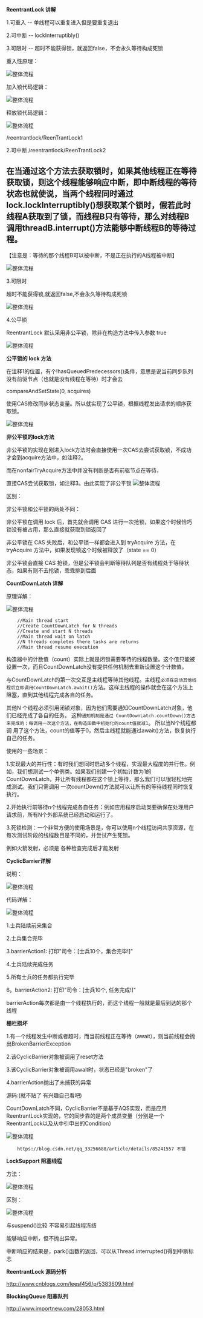 
**ReentrantLock 讲解**

1.可重入 -- 单线程可以重复进入但是要重复退出

2.可中断 -- lockInterruptibly()
 
3.可限时 -- 超时不能获得锁，就返回false，不会永久等待构成死锁

重入性原理：

![整体流程](https://raw.githubusercontent.com/qiurunze123/imageall/master/threadnew24.png)

加入锁代码逻辑：

![整体流程](https://raw.githubusercontent.com/qiurunze123/imageall/master/threadnew22.png)

释放锁代码逻辑：

![整体流程](https://raw.githubusercontent.com/qiurunze123/imageall/master/threadnew23.png)

/reentrantlock/ReenTrantLock1

2.可中断 /reentrantlock/ReenTrantLock2

在当通过这个方法去获取锁时，如果其他线程正在等待获取锁，则这个线程能够响应中断，即中断线程的等待状态也就使说，当两个线程同时通过lock.lockInterruptibly()想获取某个锁时，假若此时线程A获取到了锁，而线程B只有等待，那么对线程B调用threadB.interrupt()方法能够中断线程B的等待过程。
  --------------------- 
  
【注意是：等待的那个线程B可以被中断，不是正在执行的A线程被中断】

![整体流程](https://raw.githubusercontent.com/qiurunze123/imageall/master/threadnew25.png)

3.可限时

超时不能获得锁,就返回false,不会永久等待构成死锁

![整体流程](https://raw.githubusercontent.com/qiurunze123/imageall/master/threadnew26.png)

4.公平锁

ReentrantLock 默认采用非公平锁，除非在构造方法中传入参数 true 

![整体流程](https://raw.githubusercontent.com/qiurunze123/imageall/master/threadnew27.png)

**公平锁的 lock 方法**

在注释1的位置，有个!hasQueuedPredecessors()条件，意思是说当前同步队列没有前驱节点（也就是没有线程在等待）时才会去

compareAndSetState(0, acquires)

使用CAS修改同步状态变量。所以就实现了公平锁，根据线程发出请求的顺序获取锁。

![整体流程](https://raw.githubusercontent.com/qiurunze123/imageall/master/threadnew28.png)

**非公平锁的lock方法**

非公平锁的实现在刚进入lock方法时会直接使用一次CAS去尝试获取锁，不成功才会到acquire方法中，如注释2。

而在nonfairTryAcquire方法中并没有判断是否有前驱节点在等待，

直接CAS尝试获取锁，如注释3。由此实现了非公平锁
![整体流程](https://raw.githubusercontent.com/qiurunze123/imageall/master/threadnew29.png)

区别：

非公平锁和公平锁的两处不同：

非公平锁在调用 lock 后，首先就会调用 CAS 进行一次抢锁，如果这个时候恰巧锁没有被占用，那么直接就获取到锁返回了

非公平锁在 CAS 失败后，和公平锁一样都会进入到 tryAcquire 方法，在 tryAcquire 方法中，如果发现锁这个时候被释放了（state == 0）

非公平锁会直接 CAS 抢锁，但是公平锁会判断等待队列是否有线程处于等待状态，如果有则不去抢锁，乖乖排到后面

**CountDownLatch 详解**

原理详解：

![整体流程](https://raw.githubusercontent.com/qiurunze123/imageall/master/threadnew40.png)

        //Main thread start
        //Create CountDownLatch for N threads
        //Create and start N threads
        //Main thread wait on latch
        //N threads completes there tasks are returns
        //Main thread resume execution
        
构造器中的计数值（count）实际上就是闭锁需要等待的线程数量。这个值只能被设置一次，而且CountDownLatch没有提供任何机制去重新设置这个计数值。

与CountDownLatch的第一次交互是主线程等待其他线程。主线程`必须在启动其他线程后立即调用CountDownLatch.await()`方法。这样主线程的操作就会在这个方法上阻塞，直到其他线程完成各自的任务。

其他N 个线程必须引用闭锁对象，因为他们需要通知CountDownLatch对象，他们已经完成了各自的任务。
这种`通知机制是通过 CountDownLatch.countDown()方法来完成的；每调用一次这个方法，在构造函数中初始化的count值就减1`。
所以当N个线程都调 用了这个方法，count的值等于0，然后主线程就能通过await()方法，恢复执行自己的任务。

使用的一些场景：

1.实现最大的并行性：有时我们想同时启动多个线程，实现最大程度的并行性。例如，我们想测试一个单例类。如果我们创建一个初始计数为1的CountDownLatch，并让所有线程都在这个锁上等待，那么我们可以很轻松地完成测试。我们只需调用 一次countDown()方法就可以让所有的等待线程同时恢复执行。

2.开始执行前等待n个线程完成各自任务：例如应用程序启动类要确保在处理用户请求前，所有N个外部系统已经启动和运行了。

3.死锁检测：一个非常方便的使用场景是，你可以使用n个线程访问共享资源，在每次测试阶段的线程数目是不同的，并尝试产生死锁。

例如火箭发射，必须是 各种检查完成后才能发射


**CyclicBarrier详解**

说明：

![整体流程](https://raw.githubusercontent.com/qiurunze123/imageall/master/threadnew42.png)


代码详解：

![整体流程](https://raw.githubusercontent.com/qiurunze123/imageall/master/threadnew41.png)

1.士兵陆续前来集合

2.士兵集合完毕

3.barrierAction1: 打印"司令：[士兵10个，集合完毕!]"

4.士兵陆续完成任务

5.所有士兵的任务都执行完毕

6。barrierAction2: 打印"司令：[士兵10个, 任务完成!]"

barrierAction每次都是由一个线程执行的，而这个线程一般就是最后到达的那个线程

**栅栏损坏**

1.有一个线程发生中断或者超时，而当前线程正在等待（await），则当前线程会抛出BrokenBarrierException

2.该CyclicBarrier对象被调用了reset方法

3.该CyclicBarrier对象被调用await时，状态已经是"broken"了

4.barrierAction抛出了未捕获的异常

源码:(就不贴了 有兴趣自己看吧)

CountDownLatch不同，CyclicBarrier不是基于AQS实现，而是应用ReentrantLock实现的，它的同步靠的是两个成员变量（分别是一个ReentrantLock以及从中引申出的Condition）

![整体流程](https://raw.githubusercontent.com/qiurunze123/imageall/master/threadnew43.png)

        https://blog.csdn.net/qq_33256688/article/details/85241557 不错
        
**LockSupport 阻塞线程**

方法：

![整体流程](https://raw.githubusercontent.com/qiurunze123/imageall/master/threadnew44.png)

区别：

![整体流程](https://raw.githubusercontent.com/qiurunze123/imageall/master/threadnew45.png)

与suspend()比较 不容易引起线程冻结

能够响应中断，但不抛出异常。

中断响应的结果是，park()函数的返回，可以从Thread.interrupted()得到中断标志

**ReentrantLock 源码分析**

http://www.cnblogs.com/leesf456/p/5383609.html  

**BlockingQueue 阻塞队列**

http://www.importnew.com/28053.html